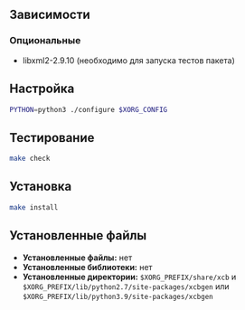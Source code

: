 <package-info :package="package" showsbu2></package-info>

<script>
		new Vue({
		el: '#main',
		data: { package: {} },
		mounted: function () {
				this.getPackage('xcb-proto');
		},
		methods: {
			getPackage: function(name) {
					getPackage(name)
					.then(response => this.package = response);
			},
		}
  })
</script>

## Зависимости
### Опциональные
* libxml2-2.9.10 (необходимо для запуска тестов пакета)

## Настройка

```bash
PYTHON=python3 ./configure $XORG_CONFIG
```

## Тестирование

```bash
make check
```

## Установка

```bash
make install
```

## Установленные файлы
* **Установленные файлы:** нет
* **Установленные библиотеки:** нет
* **Установленные директории:** `$XORG_PREFIX/share/xcb` и `$XORG_PREFIX/lib/python2.7/site-packages/xcbgen` или `$XORG_PREFIX/lib/python3.9/site-packages/xcbgen`
